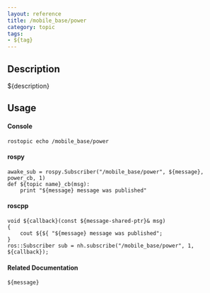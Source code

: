 ```yaml
---
layout: reference
title: /mobile_base/power
category: topic
tags: 
- ${tag}
---
```


## Description
${description}

## Usage
#### Console
```
rostopic echo /mobile_base/power
```

#### rospy
```
awake_sub = rospy.Subscriber("/mobile_base/power", ${message}, power_cb, 1)
def ${topic name}_cb(msg):
    print "${message} message was published"
```

#### roscpp
```
void ${callback}(const ${message-shared-ptr}& msg)
{
    cout ${${ "${message} message was published";
}
ros::Subscriber sub = nh.subscribe("/mobile_base/power", 1, ${callback});
```

#### Related Documentation
``${message}``  